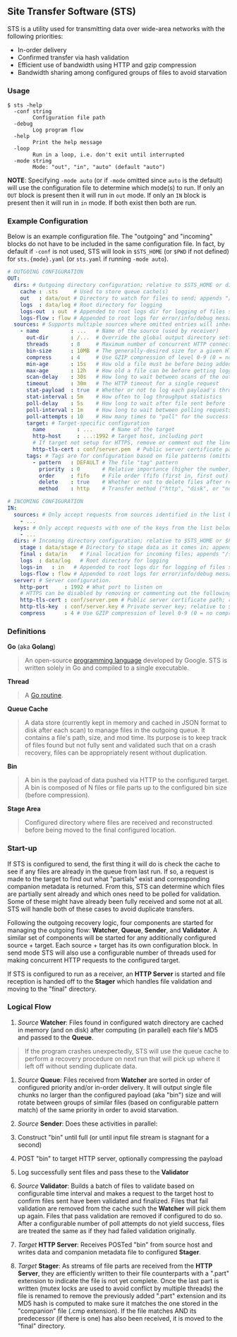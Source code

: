 Site Transfer Software (STS)
----------------------------

STS is a utility used for transmitting data over wide-area networks with the
following priorities:

- In-order delivery
- Confirmed transfer via hash validation
- Efficient use of bandwidth using HTTP and gzip compression
- Bandwidth sharing among configured groups of files to avoid starvation

### Usage

```
$ sts -help
  -conf string
    	Configuration file path
  -debug
    	Log program flow
  -help
    	Print the help message
  -loop
    	Run in a loop, i.e. don't exit until interrupted
  -mode string
    	Mode: "out", "in", "auto" (default "auto")
```

**NOTE**: Specifying `-mode auto` (or if `-mode` omitted since `auto` is the
    default) will use the configuration file to determine which mode(s) to run.
    If only an `OUT` block is present then it will run in `out` mode.  If only
    an `IN` block is present then it will run in `in` mode.  If both exist then
    both are run.

### Example Configuration

Below is an example configuration file.  The "outgoing" and "incoming" blocks
do not have to be included in the same configuration file.  In fact, by default
if `-conf` is not used, STS will look in `$STS_HOME` (or `$PWD` if not defined)
for `sts.{mode}.yaml` (or `sts.yaml` if running `-mode auto`).

```yaml
# OUTGOING CONFIGURATION
OUT:
  dirs: # Outgoing directory configuration; relative to $STS_HOME or directory of configuration file if not absolute
    cache : .sts     # Used to store queue cache(s)
    out   : data/out # Directory to watch for files to send; appends "/{target name}"
    logs  : data/log # Root directory for logging
    logs-out  : out  # Appended to root logs dir for logging of files sent (DEFAULT: outgoing_to); appends /{target}
    logs-flow : flow # Appended to root logs for error/info/debug messages (DEFAULT: messages)
  sources: # Supports multiple sources where omitted entries will inherit from previous sources hierarchically
    - name          : ...   # Name of the source (used by receiver)
      out-dir       : /...  # Override the global output directory setting
      threads       : 8     # Maximum number of concurrent HTTP connections
      bin-size      : 10MB  # The generally-desired size for a given HTTP request (BEFORE any compression)
      compress      : 4     # Use GZIP compression of level 0-9 (0 = no compression, 9 = best but slowest)
      min-age       : 15s   # How old a file must be before being added to the "outgoing" queue
      max-age       : 12h   # How old a file can be before getting logged as "stale" (remains in the queue)
      scan-delay    : 30s   # How long to wait between scans of the outgoing directory
      timeout       : 30m   # The HTTP timeout for a single request
      stat-payload  : true  # Whether or not to log each payload's throughput stats
      stat-interval : 5m    # How often to log throughput statistics
      poll-delay    : 5s    # How long to wait after file sent before final validation
      poll-interval : 1m    # How long to wait between polling requests
      poll-attempts : 10    # How many times to "poll" for the successful reception of a file before re-sending
      target: # Target-specific configuration
        name          : ...      # Name of the target
        http-host     : ...:1992 # Target host, including port
        # If target not setup for HTTPS, remove or comment out the line below:
        http-tls-cert : conf/server.pem  # Public server certificate path; relative to $STS_HOME or $PWD if not absolute
      tags: # Tags are for configuration based on file patterns (omitted attributes are inherited)
        - pattern   : DEFAULT # The file "tag" pattern
          priority  : 0       # Relative importance (higher the number, greater the importance)
          order     : fifo    # File order (fifo (first in, first out) or none)
          delete    : true    # Whether or not to delete files after reception confirmation
          method    : http    # Transfer method ("http", "disk", or "none")

# INCOMING CONFIGURATION
IN:
  sources: # Only accept requests from sources identified in the list below
    - ...
  keys: # Only accept requests with one of the keys from the list below
    - ...
  dirs: # Incoming directory configuration; relative to $STS_HOME or $PWD if not absolute
    stage : data/stage # Directory to stage data as it comes in; appends "/{source name}"
    final : data/in    # Final location for incoming files; appends "/{source name}"
    logs  : data/log   # Root directory for logging
    logs-in   : in   # Appended to root logs dir for logging of files sent (DEFAULT: incoming_from); appends /{source}
    logs-flow : flow # Appended to root logs for error/info/debug messages (DEFAULT: messages)
  server: # Server configuration.
    http-port     : 1992 # What port to listen on
    # HTTPS can be disabled by removing or commenting out the following two lines:
    http-tls-cert : conf/server.pem # Public server certificate path; relative to $STS_HOME or $PWD if not absolute
    http-tls-key  : conf/server.key # Private server key; relative to $STS_HOME or $PWD if not absolute
    compress      : 4 # Use GZIP compression of level 0-9 (0 = no compression, 9 = best but slowest) on response payloads
```

### Definitions

**Go** (aka **Golang**)
  > An open-source [programming language](https://golang.org/) developed by Google.  STS is written solely in Go and compiled to a single executable.

**Thread**
  > A [Go routine](https://gobyexample.com/goroutines).

**Queue Cache**
  > A data store (currently kept in memory and cached in JSON format to disk after each scan) to manage files in the outgoing queue.  It contains a file's path, size, and mod time.  Its purpose is to keep track of files found but not fully sent and validated such that on a crash recovery, files can be appropriately resent without duplication.

**Bin**
  > A bin is the payload of data pushed via HTTP to the configured target.  A bin is composed of N files or file parts up to the configured bin size (before compression).

**Stage Area**
  > Configured directory where files are received and reconstructed before being moved to the final configured location.

### Start-up

If STS is configured to send, the first thing it will do is check the cache to
see if any files are already in the queue from last run.  If so, a request is made
to the target to find out what "partials" exist and corresponding companion metadata
is returned.  From this, STS can determine which files are partially sent already
and which ones need to be polled for validation.  Some of these might have already
been fully received and some not at all.  STS will handle both of these cases to
avoid duplicate transfers.

Following the outgoing recovery logic, four components are started for managing
the outgoing flow: **Watcher**, **Queue**, **Sender**, and **Validator**.  A
similar set of components will be started for any additionally configured source +
target.  Each source + target has its own configuration block.  In send mode STS
will also use a configurable number of threads used for making concurrent HTTP
requests to the configured target.

If STS is configured to run as a receiver, an **HTTP Server** is started and
file reception is handed off to the **Stager** which handles file validation
and moving to the "final" directory.

### Logical Flow

1. _Source_ **Watcher**: Files found in configured watch directory are cached in
   memory (and on disk) after computing (in parallel) each file's MD5 and passed
   to the **Queue**.
  > If the program crashes unexpectedly, STS will use the queue cache to perform
    a recovery procedure on next run that will pick up where it left off without
    sending duplicate data.

1. _Source_ **Queue**: Files received from **Watcher** are sorted in order of
   configured priority and/or in-order delivery. It will output single file
   chunks no larger than the configured payload (aka "bin") size and will
   rotate between groups of similar files (based on configurable pattern
   match) of the same priority in order to avoid starvation.

1. _Source_ **Sender**: Does these activities in parallel:

  1. Construct "bin" until full (or until input file stream is stagnant for a second)
  1. POST "bin" to target HTTP server, optionally compressing the payload
  1. Log successfully sent files and pass these to the **Validator**

1. _Source_ **Validator**: Builds a batch of files to validate based on configurable
   time interval and makes a request to the target host to confirm files sent have
   been validated and finalized.  Files that fail validation are removed from the
   cache such the **Watcher** will pick them up again. Files that pass validation
   are removed if configured to do so. After a configurable number of poll attempts
   do not yield success, files are treated the same as if they had failed
   validation originally.

1. _Target_ **HTTP Server**: Receives POSTed "bin" from source host and writes
   data and companion metadata file to configured **Stager**.

1. _Target_ **Stager**: As streams of file parts are received from the **HTTP
    Server**, they are efficiently written to their file counterparts with
    a ".part" extension to indicate the file is not yet complete.  Once the last
    part is written (mutex locks are used to avoid conflict by multiple threads)
    the file is renamed to remove the previously added ".part" extension and
    its MD5 hash is computed to make sure it matches the one stored in the
    "companion" file (.cmp extension). If the file matches AND its predecessor
    (if there is one) has also been received, it is moved to the "final"
    directory.

